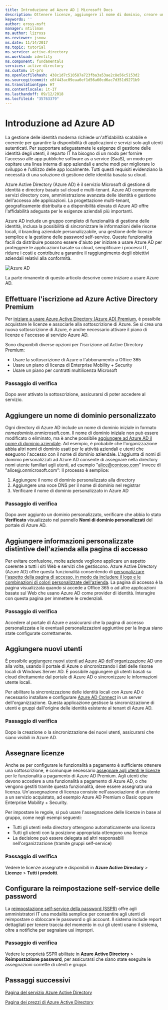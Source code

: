 ```yaml
---
title: Introduzione ad Azure AD | Microsoft Docs
description: Ottenere licenze, aggiungere il nome di dominio, creare una pagina di accesso personalizzata e aggiungere la funzionalità di reimpostazione password self-service in Azure Active Directory
keywords: ''
author: eross-msft
manager: mtillman
ms.author: lizross
ms.reviewer: jsnow
ms.date: 11/14/2017
ms.topic: tutorial
ms.service: active-directory
ms.workload: identity
ms.component: fundamentals
services: active-directory
ms.custom: it-pro
ms.openlocfilehash: 438c1d7c510587a723fba3a53ae2c8e56c5153d2
ms.sourcegitcommit: e8f443ac09eaa6ef1d56a60cd6ac7d351d9271b9
ms.translationtype: HT
ms.contentlocale: it-IT
ms.lasthandoff: 09/12/2018
ms.locfileid: "35763379"
---
```

# <a name="get-started-with-azure-ad"></a>Introduzione ad Azure AD
La gestione delle identità moderna richiede un'affidabilità scalabile e coerente per garantire la disponibilità di applicazioni e servizi solo agli utenti autenticati. Per supportare adeguatamete le esigenze di gestione delle identità degli utenti, il reparto IT ha bisogno di un modo per fornire l'accesso alle app pubbliche software as a service (SaaS), un modo per ospitare una linea interna di app aziendali e anche modi per migliorare lo sviluppo e l'utilizzo delle app localmente. Tutti questi requisiti evidenziano la necessità di una soluzione di gestione delle identità basata su cloud.      

Azure Active Directory (Azure AD) è il servizio Microsoft di gestione di identità e directory basato sul cloud e multi-tenant. Azure AD comprende servizi directory core, amministrazione avanzata delle identità e gestione dell'accesso alle applicazioni. La progettazione multi-tenant, geograficamente distribuita e a disponibilità elevata di Azure AD offre l'affidabilità adeguata per le esigenze aziendali più importanti.

Azure AD include un gruppo completo di funzionalità di gestione delle identità, inclusa la possibilità di sincronizzare le informazioni delle risorse locali, il branding aziendale personalizzabile, una gestione delle licenze semplice e la gestione delle password self-service. Queste funzionalità facili da distribuire possono essere d'aiuto per iniziare a usare Azure AD per proteggere le applicazioni basate su cloud, semplificare i processi IT, ridurre i costi e contribuire a garantire il raggiungimento degli obiettivi aziendali relativi alla conformità.

![Azure AD ](./media/get-started-azure-ad/Azure_Active_Directory.png)

La parte rimanente di questo articolo descrive come iniziare a usare Azure AD. 

## <a name="sign-up-for-azure-active-directory-premium"></a>Effettuare l'iscrizione ad Azure Active Directory Premium
Per [iniziare a usare Azure Active Directory (Azure AD) Premium](active-directory-get-started-premium.md), è possibile acquistare le licenze e associarle alla sottoscrizione di Azure. Se si crea una nuova sottoscrizione di Azure, è anche necessario attivare il piano di licenze e l'accesso al servizio Azure AD. 

Sono disponibili diverse opzioni per l'iscrizione ad Active Directory Premium: 

- Usare la sottoscrizione di Azure o l'abbonamento a Office 365
- Usare un piano di licenza di Enterprise Mobility + Security
- Usare un piano per contratti multilicenza Microsoft

### <a name="verification-step"></a>Passaggio di verifica
Dopo aver attivato la sottoscrizione, assicurarsi di poter accedere al servizio.

## <a name="add-a-custom-domain-name"></a>Aggiungere un nome di dominio personalizzato
Ogni directory di Azure AD include un nome di dominio iniziale in formato *nomedominio*.onmicrosoft.com. Il nome di dominio iniziale non può essere modificato o eliminato, ma è anche possibile [aggiungere ad Azure AD il nome di dominio aziendale](add-custom-domain.md). Ad esempio, è probabile che l'organizzazione abbia altri nomi di dominio usati per le attività aziendali e utenti che eseguono l'accesso con il nome di dominio aziendale. L'aggiunta di nomi di dominio personalizzati ad Azure AD consente di assegnare nella directory nomi utente familiari agli utenti, ad esempio "alice@contoso.com" invece di "alice@.onmicrosoft.com": Il processo è semplice:

1. Aggiungere il nome di dominio personalizzato alla directory
2. Aggiungere una voce DNS per il nome di dominio nel registrar
3. Verificare il nome di dominio personalizzato in Azure AD

### <a name="verification-step"></a>Passaggio di verifica
Dopo aver aggiunto un dominio personalizzato, verificare che abbia lo stato **Verificato** visualizzato nel pannello **Nomi di dominio personalizzati** del portale di Azure AD.

## <a name="add-company-branding-to-your-sign-in-page"></a>Aggiungere informazioni personalizzate distintive dell'azienda alla pagina di accesso 
Per evitare confusione, molte aziende vogliono applicare un aspetto coerente a tutti i siti Web e servizi che gestiscono. Azure Active Directory (Azure AD) offre questa funzionalità consentendo di [personalizzare l'aspetto della pagina di accesso, in modo da includere il logo e le combinazioni di colori personalizzate dell'azienda](customize-branding.md). La pagina di accesso è la pagina visualizzata quando si accede a Office 365 o ad altre applicazioni basate sul Web che usano Azure AD come provider di identità. Interagire con questa pagina per immettere le credenziali.

### <a name="verification-step"></a>Passaggio di verifica
Accedere al portale di Azure e assicurarsi che la pagina di accesso personalizzata e le eventuali personalizzazioni aggiuntive per la lingua siano state configurate correttamente. 

## <a name="add-new-users"></a>Aggiungere nuovi utenti
È possibile [aggiungere nuovi utenti ad Azure AD dell'organizzazione AD](add-users-azure-active-directory.md) uno alla volta, usando il portale di Azure o sincronizzando i dati delle risorse locali di Windows Server AD. È possibile aggiungere gli utenti basati su cloud direttamente dal portale di Azure AD o sincronizzare le informazioni utente locali.

Per abilitare la sincronizzazione delle identità locali con Azure AD è necessario installare e configurare [Azure AD Connect](https://docs.microsoft.com/azure/active-directory/connect/active-directory-aadconnect) in un server dell'organizzazione. Questa applicazione gestisce la sincronizzazione di utenti e gruppi dall'origine delle identità esistente al tenant di Azure AD.

### <a name="verification-step"></a>Passaggio di verifica
Dopo la creazione o la sincronizzazione dei nuovi utenti, assicurarsi che siano visibili in Azure AD.

## <a name="assign-licenses"></a>Assegnare licenze
Anche se per configurare le funzionalità a pagamento è sufficiente ottenere una sottoscrizione, è comunque necessario [assegnare agli utenti le licenze](license-users-groups.md) per le funzionalità a pagamento di Azure AD Premium. Agli utenti che devono accedere a una funzionalità a pagamento di Azure AD, o che vengono gestiti tramite questa funzionalità, deve essere assegnata una licenza. Un'assegnazione di licenza consiste nell'associazione di un utente a un servizio acquistato, ad esempio Azure AD Premium o Basic oppure Enterprise Mobility + Security.

Per impostare le regole, si può usare l'assegnazione delle licenze in base al gruppo, come negli esempi seguenti:

- Tutti gli utenti nella directory ottengono automaticamente una licenza
- Tutti gli utenti con la posizione appropriata ottengono una licenza
- La decisione può essere delegata ad altri responsabili nell'organizzazione (tramite gruppi self-service)

### <a name="verification-step"></a>Passaggio di verifica
Vedere le licenze assegnate e disponibili in **Azure Active Directory** > **Licenze** > **Tutti i prodotti**.

## <a name="configure-self-service-password-reset"></a>Configurare la reimpostazione self-service delle password
La [reimpostazione self-service della password (SSPR)](../authentication/quickstart-sspr.md) offre agli amministratori IT una modalità semplice per consentire agli utenti di reimpostare o sbloccare le password o gli account. Il sistema include report dettagliati per tenere traccia del momento in cui gli utenti usano il sistema, oltre a notifiche per segnalare usi impropri.

### <a name="verification-step"></a>Passaggio di verifica
Vedere le proprietà SSPR abilitate in **Azure Active Directory** > **Reimpostazione password**, per assicurarsi che siano state eseguite le assegnazioni corrette di utenti e gruppi. 


## <a name="next-steps"></a>Passaggi successivi
[Pagina del servizio Azure Active Directory](https://azure.microsoft.com/services/active-directory/)

[Pagina dei prezzi di Azure Active Directory](https://azure.microsoft.com/pricing/details/active-directory/)